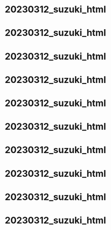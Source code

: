 # 20230312_suzuki_html
# 20230312_suzuki_html
# 20230312_suzuki_html
# 20230312_suzuki_html
# 20230312_suzuki_html
# 20230312_suzuki_html
# 20230312_suzuki_html
# 20230312_suzuki_html
# 20230312_suzuki_html
# 20230312_suzuki_html
